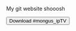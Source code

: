My git website shooosh

<a href='https://589664.github.io/ipTV/mongusTV.m3u'><button>Download #mongus_ipTV</button></a>
